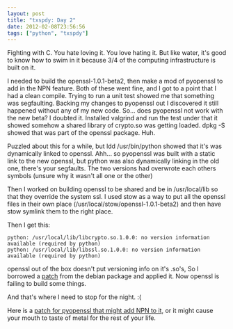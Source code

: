 ```yaml
---
layout: post
title: "txspdy: Day 2"
date: 2012-02-08T23:56:56
tags: ["python", "txspdy"]
---
```


Fighting with C.   You hate loving it.  You love hating it.  But like water, it's good to know how to swim in it because 3/4 of the computing infrastructure is built on it.

I needed to build the openssl-1.0.1-beta2, then make a mod of pyopenssl to add in the NPN feature.  Both of these went fine, and I got to a point that I had a clean compile.  Trying to run a unit test showed me that something was segfaulting.  Backing my changes to pyopenssl out I discovered it still happened without any of my new code.  So... does pyopenssl not work with the new beta? I doubted it.  Installed valgrind and run the test under that it showed somehow a shared library of crypto.so was getting loaded.  dpkg -S showed that was part of the openssl package.  Huh.

Puzzled about this for a while, but ldd /usr/bin/python showed that it's was dynamically linked to openssl.  Ahh... so pyopenssl was built with a static link to the new openssl, but python was also dynamically linking in the old one, there's your segfaults.  The two versions had overwrote each others symbols (unsure why it wasn't all one or the other)

Then I worked on building openssl to be shared and be in /usr/local/lib so that they override the system ssl.  I used stow as a way to put all the openssl files in their own place (/usr/local/stow/openssl-1.0.1-beta2) and then have stow symlink them to the right place.

Then I get this:

    python: /usr/local/lib/libcrypto.so.1.0.0: no version information available (required by python)
    python: /usr/local/lib/libssl.so.1.0.0: no version information available (required by python)

openssl out of the box doesn't put versioning info on it's .so's,  So I borrowed a [patch](http://anonscm.debian.org/viewvc/pkg-openssl/openssl/trunk/debian/patches/version-script.patch?revision=511&view=markup) from the debian package and applied it.  Now openssl is failing to build some things.

And that's where I need to stop for the night. :(

Here is a [patch for pyopenssl that might add NPN to it](https://gist.github.com/1777621), or it might cause your mouth to taste of metal for the rest of your life.

